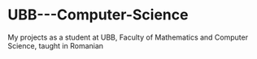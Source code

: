 # UBB---Computer-Science
My projects as a student at UBB, Faculty of Mathematics and Computer Science, taught in Romanian
